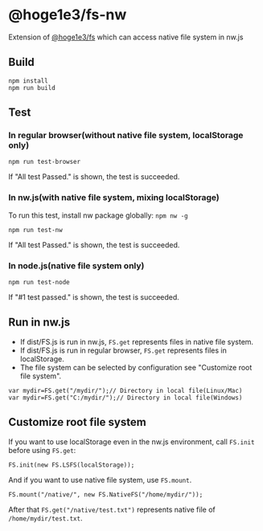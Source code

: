# @hoge1e3/fs-nw

Extension of [@hoge1e3/fs](https://www.npmjs.com/package/@hoge1e3/fs) which can access native file system in nw.js

## Build

```
npm install
npm run build
```

## Test

### In regular browser(without native file system, localStorage only)
```
npm run test-browser
```
If "All test Passed." is shown, the test is succeeded.

### In nw.js(with native file system, mixing localStorage)
To run this test, install nw package globally: `npm nw -g`

```
npm run test-nw
```

If "All test Passed." is shown, the test is succeeded.

### In node.js(native file system only)
```
npm run test-node
```
If "#1 test passed." is shown, the test is succeeded.

## Run in nw.js

- If dist/FS.js is run in nw.js, `FS.get` represents files in native file system.
- If dist/FS.js is run in regular browser, `FS.get` represents files in localStorage.
- The file system can be selected by configuration see "Customize root file system".
```
var mydir=FS.get("/mydir/");// Directory in local file(Linux/Mac)
var mydir=FS.get("C:/mydir/");// Directory in local file(Windows)
```

## Customize root file system

If you want to use localStorage even in the nw.js environment, 
call `FS.init` before using `FS.get`:
```
FS.init(new FS.LSFS(localStorage));
```

And if you want to use native file system, use `FS.mount`.

```
FS.mount("/native/", new FS.NativeFS("/home/mydir/"));
```
After that `FS.get("/native/test.txt")` represents native file of `/home/mydir/test.txt`.

